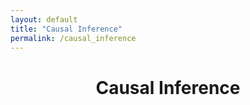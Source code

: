 ```yaml
---
layout: default
title: "Causal Inference"
permalink: /causal_inference
---
```




<h1 align="center"> Causal Inference </h1>
